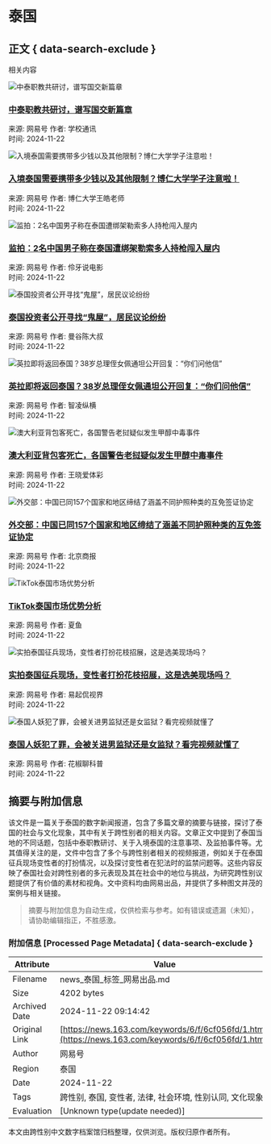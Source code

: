 # 泰国

## 正文 { data-search-exclude }


相关内容

![中泰职教共研讨，谱写国交新篇章](https://nimg.ws.126.net/?url=https%3A%2F%2Fdingyue.ws.126.net%2F2024%2F1122%2Fc387cb49j00sncgyz001cd000hs00cxm.jpg&thumbnail=140x88&quality=95&type=jpg)
### [中泰职教共研讨，谱写国交新篇章](https://www.163.com/dy/article/JHK5UTEQ0536BADQ.html)
来源: 网易号
作者: 学校通讯  
时间: 2024-11-22

![入境泰国需要携带多少钱以及其他限制？博仁大学学子注意啦！](https://nimg.ws.126.net/?url=https%3A%2F%2Fvideoimg.ws.126.net%2Fcover%2F20241122%2FZcJuaHgOR_cover.jpg&thumbnail=140x88&quality=95&type=jpg)
### [入境泰国需要携带多少钱以及其他限制？博仁大学学子注意啦！](https://www.163.com/v/video/VNGMBKE83.html)
来源: 网易号
作者: 博仁大学王皓老师  
时间: 2024-11-22

![监拍：2名中国男子称在泰国遭绑架勒索多人持枪闯入屋内](https://nimg.ws.126.net/?url=https%3A%2F%2Fvideoimg.ws.126.net%2Fcover%2F20241122%2FzPbGZCsfI_cover.jpg&thumbnail=140x88&quality=95&type=jpg)
### [监拍：2名中国男子称在泰国遭绑架勒索多人持枪闯入屋内](https://www.163.com/v/video/VHGMANCUF.html)
来源: 网易号
作者: 伶牙说电影  
时间: 2024-11-22

![泰国投资者公开寻找“鬼屋”，居民议论纷纷](https://nimg.ws.126.net/?url=https%3A%2F%2Fdingyue.ws.126.net%2F2024%2F1122%2Fe09f6758j00sncde8001ad000hs00bvg.jpg&thumbnail=140x88&quality=95&type=jpg)
### [泰国投资者公开寻找“鬼屋”，居民议论纷纷](https://www.163.com/dy/article/JHK3SG7G0544JEUA.html)
来源: 网易号
作者: 曼谷陈大叔  
时间: 2024-11-22

![英拉即将返回泰国？38岁总理侄女佩通坦公开回复：“你们问他信”](https://nimg.ws.126.net/?url=https%3A%2F%2Fdingyue.ws.126.net%2F2024%2F1122%2Fa31b3d82j00sncf54004cd000z7016em.jpg&thumbnail=140x88&quality=95&type=jpg)
### [英拉即将返回泰国？38岁总理侄女佩通坦公开回复：“你们问他信”](https://www.163.com/dy/article/JHK3LV0V0537EN35.html)
来源: 网易号
作者: 智凌纵横  
时间: 2024-11-22

![澳大利亚背包客死亡，各国警告老挝疑似发生甲醇中毒事件](https://nimg.ws.126.net/?url=https%3A%2F%2Fdingyue.ws.126.net%2F2024%2F1122%2F0b703aebj00snceyl001ed000hs00a0g.jpg&thumbnail=140x88&quality=95&type=jpg)
### [澳大利亚背包客死亡，各国警告老挝疑似发生甲醇中毒事件](https://www.163.com/dy/article/JHK3ES2I0553TEY0.html)
来源: 网易号
作者: 王晓爱体彩  
时间: 2024-11-22

![外交部：中国已同157个国家和地区缔结了涵盖不同护照种类的互免签证协定](https://nimg.ws.126.net/?url=https%3A%2F%2Fdingyue.ws.126.net%2F2024%2F1122%2F8be1f3c8j00sncej90072d000fx00app.jpg&thumbnail=140x88&quality=95&type=jpg)
### [外交部：中国已同157个国家和地区缔结了涵盖不同护照种类的互免签证协定](https://www.163.com/dy/article/JHK3D8LA0519DFFO.html)
来源: 网易号
作者: 北京商报  
时间: 2024-11-22

![TikTok泰国市场优势分析](https://nimg.ws.126.net/?url=https%3A%2F%2Fdingyue.ws.126.net%2F2024%2F1122%2F62f39ffdj00snc9gp000ud000ic00bvm.jpg&thumbnail=190x120&quality=95&type=jpg)
### [TikTok泰国市场优势分析](https://www.163.com/dy/article/JHK21TNU0556AOG6.html)
来源: 网易号
作者: 夏鱼  
时间: 2024-11-22

![实拍泰国征兵现场，变性者打扮花枝招展，这是选美现场吗？](https://nimg.ws.126.net/?url=https%3A%2F%2Fvideoimg.ws.126.net%2Fcover%2F20241122%2FdTSglDRrp_cover.jpg&thumbnail=140x88&quality=95&type=jpg)
### [实拍泰国征兵现场，变性者打扮花枝招展，这是选美现场吗？](https://www.163.com/v/video/VSGM4533S.html)
来源: 网易号
作者: 易起侃视界  
时间: 2024-11-22

![泰国人妖犯了罪，会被关进男监狱还是女监狱？看完视频就懂了](https://nimg.ws.126.net/?url=https%3A%2F%2Fvideoimg.ws.126.net%2Fcover%2F20241122%2Fr5CpvP1Xi_cover.jpg&thumbnail=140x88&quality=95&type=jpg)
### [泰国人妖犯了罪，会被关进男监狱还是女监狱？看完视频就懂了](https://www.163.com/v/video/VVGM2GC0J.html)
来源: 网易号
作者: 花椒聊科普  
时间: 2024-11-22

## 摘要与附加信息

<!-- tcd_abstract -->
该文件是一篇关于泰国的数字新闻报道，包含了多篇文章的摘要与链接，探讨了泰国的社会与文化现象，其中有关于跨性别者的相关内容。文章正文中提到了泰国当地的不同话题，包括中泰职教研讨、关于入境泰国的注意事项、及监拍事件等。尤其值得关注的是，文件中包含了多个与跨性别者相关的视频报道，例如关于在泰国征兵现场变性者的打扮情况，以及探讨变性者在犯法时的监禁问题等。这些内容反映了泰国社会对跨性别者的多元表现及其在社会中的地位与挑战，为研究跨性别议题提供了有价值的素材和视角。文中资料均由网易出品，并提供了多种图文并茂的案例与相关链接。
<!-- tcd_abstract_end -->

> 摘要与附加信息为自动生成，仅供检索与参考。如有错误或遗漏（未知），请协助编辑指正，不胜感激。

### 附加信息 [Processed Page Metadata] { data-search-exclude }

| Attribute       | Value                                  |
|-----------------|----------------------------------------|
| Filename        | news_泰国_标签_网易出品.md                             |
| Size            | 4202 bytes                           |
| Archived Date   | 2024-11-22 09:14:42                             |
| Original Link   | [https://news.163.com/keywords/6/f/6cf056fd/1.html](https://news.163.com/keywords/6/f/6cf056fd/1.html)                       |
| Author          | 网易号                               |
| Region          | 泰国                               |
| Date            | 2024-11-22                                 |
| Tags            | 跨性别, 泰国, 变性者, 法律, 社会环境, 性别认同, 文化现象                                 |
| Evaluation            | [Unknown type(update needed)]                                 |
<!-- tcd_table_end -->

本文由跨性别中文数字档案馆归档整理，仅供浏览。版权归原作者所有。
